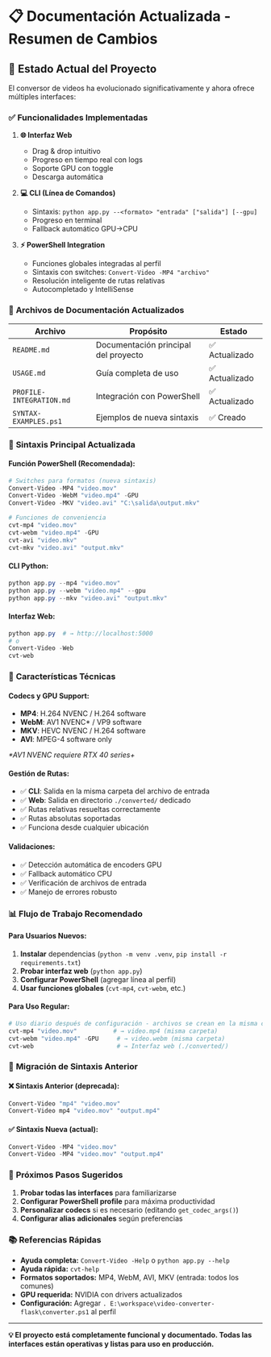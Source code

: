 # 📋 Documentación Actualizada - Resumen de Cambios

## 🚀 **Estado Actual del Proyecto**

El conversor de videos ha evolucionado significativamente y ahora ofrece múltiples interfaces:

### ✅ **Funcionalidades Implementadas**

1. **🌐 Interfaz Web**

   - Drag & drop intuitivo
   - Progreso en tiempo real con logs
   - Soporte GPU con toggle
   - Descarga automática

2. **💻 CLI (Línea de Comandos)**

   - Sintaxis: `python app.py --<formato> "entrada" ["salida"] [--gpu]`
   - Progreso en terminal
   - Fallback automático GPU→CPU

3. **⚡ PowerShell Integration**
   - Funciones globales integradas al perfil
   - Sintaxis con switches: `Convert-Video -MP4 "archivo"`
   - Resolución inteligente de rutas relativas
   - Autocompletado y IntelliSense

### 📁 **Archivos de Documentación Actualizados**

| Archivo                  | Propósito                            | Estado         |
| ------------------------ | ------------------------------------ | -------------- |
| `README.md`              | Documentación principal del proyecto | ✅ Actualizado |
| `USAGE.md`               | Guía completa de uso                 | ✅ Actualizado |
| `PROFILE-INTEGRATION.md` | Integración con PowerShell           | ✅ Actualizado |
| `SYNTAX-EXAMPLES.ps1`    | Ejemplos de nueva sintaxis           | ✅ Creado      |

### 🎯 **Sintaxis Principal Actualizada**

#### **Función PowerShell (Recomendada):**

```powershell
# Switches para formatos (nueva sintaxis)
Convert-Video -MP4 "video.mov"
Convert-Video -WebM "video.mp4" -GPU
Convert-Video -MKV "video.avi" "C:\salida\output.mkv"

# Funciones de conveniencia
cvt-mp4 "video.mov"
cvt-webm "video.mp4" -GPU
cvt-avi "video.mkv"
cvt-mkv "video.avi" "output.mkv"
```

#### **CLI Python:**

```powershell
python app.py --mp4 "video.mov"
python app.py --webm "video.mp4" --gpu
python app.py --mkv "video.avi" "output.mkv"
```

#### **Interfaz Web:**

```powershell
python app.py  # → http://localhost:5000
# o
Convert-Video -Web
cvt-web
```

### 🔧 **Características Técnicas**

#### **Codecs y GPU Support:**

- **MP4**: H.264 NVENC / H.264 software
- **WebM**: AV1 NVENC\* / VP9 software
- **MKV**: HEVC NVENC / H.264 software
- **AVI**: MPEG-4 software only

_\*AV1 NVENC requiere RTX 40 series+_

#### **Gestión de Rutas:**

- ✅ **CLI**: Salida en la misma carpeta del archivo de entrada
- ✅ **Web**: Salida en directorio `./converted/` dedicado
- ✅ Rutas relativas resueltas correctamente
- ✅ Rutas absolutas soportadas
- ✅ Funciona desde cualquier ubicación

#### **Validaciones:**

- ✅ Detección automática de encoders GPU
- ✅ Fallback automático CPU
- ✅ Verificación de archivos de entrada
- ✅ Manejo de errores robusto

### 📊 **Flujo de Trabajo Recomendado**

#### **Para Usuarios Nuevos:**

1. **Instalar** dependencias (`python -m venv .venv`, `pip install -r requirements.txt`)
2. **Probar interfaz web** (`python app.py`)
3. **Configurar PowerShell** (agregar línea al perfil)
4. **Usar funciones globales** (`cvt-mp4`, `cvt-webm`, etc.)

#### **Para Uso Regular:**

```powershell
# Uso diario después de configuración - archivos se crean en la misma carpeta
cvt-mp4 "video.mov"          # → video.mp4 (misma carpeta)
cvt-webm "video.mp4" -GPU     # → video.webm (misma carpeta)
cvt-web                       # → Interfaz web (./converted/)
```

### 🔄 **Migración de Sintaxis Anterior**

#### **❌ Sintaxis Anterior (deprecada):**

```powershell
Convert-Video "mp4" "video.mov"
Convert-Video mp4 "video.mov" "output.mp4"
```

#### **✅ Sintaxis Nueva (actual):**

```powershell
Convert-Video -MP4 "video.mov"
Convert-Video -MP4 "video.mov" "output.mp4"
```

### 🚀 **Próximos Pasos Sugeridos**

1. **Probar todas las interfaces** para familiarizarse
2. **Configurar PowerShell profile** para máxima productividad
3. **Personalizar codecs** si es necesario (editando `get_codec_args()`)
4. **Configurar alias adicionales** según preferencias

### 📚 **Referencias Rápidas**

- **Ayuda completa:** `Convert-Video -Help` o `python app.py --help`
- **Ayuda rápida:** `cvt-help`
- **Formatos soportados:** MP4, WebM, AVI, MKV (entrada: todos los comunes)
- **GPU requerida:** NVIDIA con drivers actualizados
- **Configuración:** Agregar `. E:\workspace\video-converter-flask\converter.ps1` al perfil

---

**💡 El proyecto está completamente funcional y documentado. Todas las interfaces están operativas y listas para uso en producción.**
